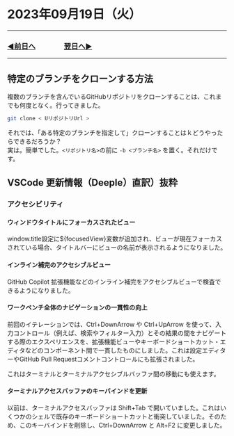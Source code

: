 # 2023年09月19日（火）

---

### [◀️前日へ](https://github.com/yuasys/chatty-journal/blob/main/2023/09/2023-09-18.md)&emsp;&emsp;&emsp;&emsp;[翌日へ▶️](https://github.com/yuasys/chatty-journal/blob/main/2023/09/2023-09-20.md)

---

## 特定のブランチをクローンする方法

複数のブランチを含んでいるGitHubリポジトリをクローンすることは、これまでも何度となく。行ってきました。

```bash
git clone < UリポジトリUrl >
```

それでは、「ある特定のブランチを指定して」クローンすることはｋどうやったらできるだろうか？  
実は。簡単でした。`<リポジトリ名>`の前に `-b <ブランチ名>`  を置く。それだけです。

## VSCode 更新情報（Deeple）直訳）抜粋

### アクセシビリティ

#### ウィンドウタイトルにフォーカスされたビュー

window.title設定に${focusedView}変数が追加され、ビューが現在フォーカスされている場合、タイトルバーにビューの名前が表示されるようになりました。

#### インライン補完のアクセシブルビュー

GitHub Copilot 拡張機能などのインライン補完をアクセシブルビューで検査できるようになりました。

#### ワークベンチ全体のナビゲーションの一貫性の向上

前回のイテレーションでは、Ctrl+DownArrow や Ctrl+UpArrow を使って、入力コントロール（例えば、検索やフィルター入力）とその結果の間をナビゲートする際のエクスペリエンスを、拡張機能ビューやキーボードショートカット・エディタなどのコンポーネント間で一貫したものにしました。これは設定エディターやGitHub Pull Requestコメントコントロールにも拡張されました。

これはターミナルとターミナルアクセシブルバッファ間の移動にも使えます。

#### ターミナルアクセスバッファのキーバインドを更新

以前は、ターミナルアクセスバッファは Shift+Tab で開いていました。これはいくつかのシェルで既存のキーボードショートカットと衝突していました。そのため、このキーバインドを削除し、Ctrl+DownArrow と Alt+F2 に変更しました。
